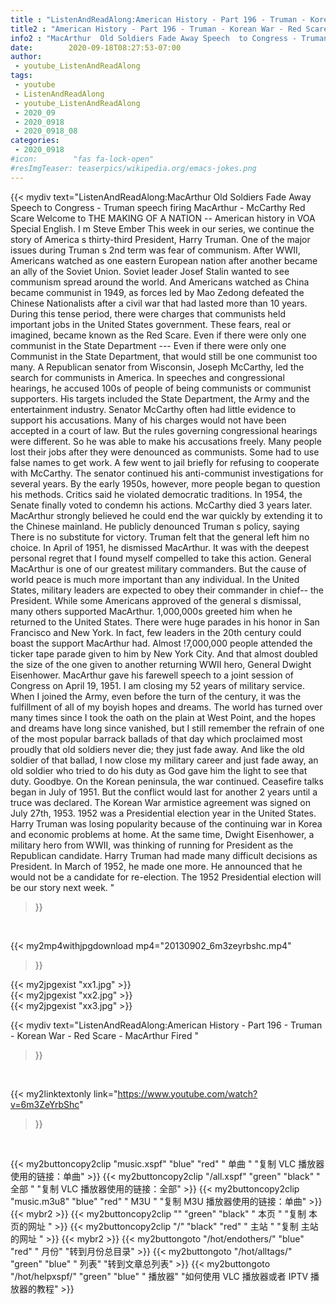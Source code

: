 ```yaml
---
title : "ListenAndReadAlong:American History - Part 196 - Truman - Korean War - Red Scare - MacArthur Fired "
title2 : "American History - Part 196 - Truman - Korean War - Red Scare - MacArthur Fired "
info2 : "MacArthur  Old Soldiers Fade Away Speech  to Congress - Truman speech firing MacArthur - McCarthy Red Scare Welcome to THE MAKING OF A NATION -- American history in VOA Special English. I m Steve Ember  This week in our series, we continue the story of America s thirty-third President, Harry Truman. One of the major issues during Truman s 2nd term was fear of communism. After WWII,  Americans watched as one eastern European nation after another became an ally of the Soviet Union. Soviet leader Josef Stalin wanted to see communism spread around the world. And Americans watched as China became communist in 1949, as forces led by Mao Zedong defeated the Chinese Nationalists after a civil war that had lasted more than 10 years. During this tense period, there were charges that communists held important jobs in the United States government. These fears, real or imagined, became known as the  Red Scare.   Even if there were only one communist in the State Department --- Even if there were only one Communist in the State Department, that would still be one communist too many.  A Republican senator from Wisconsin, Joseph McCarthy, led the search for communists in America. In speeches and congressional hearings, he accused 100s of people of being communists or communist supporters. His targets included the State Department, the Army and the entertainment industry. Senator McCarthy often had little evidence to support his accusations. Many of his charges would not have been accepted in a court of law. But the rules governing congressional hearings were different. So he was able to make his accusations freely. Many people lost their jobs after they were denounced as communists. Some had to use false names to get work. A few went to jail briefly for refusing to cooperate with McCarthy. The senator continued his anti-communist investigations for several years. By the early 1950s, however, more people began to question his methods. Critics said he violated democratic traditions. In 1954, the Senate finally voted to condemn his actions. McCarthy died 3 years later. MacArthur strongly believed he could end the war quickly by extending it to the Chinese mainland. He publicly denounced Truman s policy, saying  There is no substitute for victory.  Truman felt that the general left him no choice. In April of 1951, he dismissed MacArthur.  It was with the deepest personal regret that I found myself compelled to take this action. General MacArthur is one of our greatest military commanders. But the cause of world peace is much more important than any individual.  In the United States, military leaders are expected to obey their commander in chief-- the President. While some Americans approved of the general s dismissal, many others supported MacArthur. 1,000,000s greeted him when he returned to the United States. There were huge parades in his honor in San Francisco and New York. In fact, few leaders in the 20th century could boast the support MacArthur had. Almost !7,000,000 people attended the ticker tape parade given to him by New York City. And that almost doubled the size of the one given to another returning WWII hero, General Dwight Eisenhower. MacArthur gave his farewell speech to a joint session of Congress on April 19, 1951.  I am closing my 52 years of military service. When I joined the Army, even before the turn of the century, it was the fulfillment of all of my boyish hopes and dreams. The world has turned over many times since I took the oath on the plain at West Point, and the hopes and dreams have long since vanished, but I still remember the refrain of one of the most popular barrack ballads of that day which proclaimed most proudly that old soldiers never die; they just fade away. And like the old soldier of that ballad, I now close my military career and just fade away, an old soldier who tried to do his duty as God gave him the light to see that duty. Goodbye.  On the Korean peninsula, the war continued. Ceasefire talks began in July of 1951. But the conflict would last for another 2 years until a truce was declared. The Korean War armistice agreement was signed on July 27th, 1953. 1952 was a Presidential election year in the United States. Harry Truman was losing popularity because of the continuing war in Korea and economic problems at home. At the same time, Dwight Eisenhower, a military hero from WWII,  was thinking of running for President as the Republican candidate. Harry Truman had made many difficult decisions as President. In March of 1952, he made one more. He announced that he would not be a candidate for re-election. The 1952 Presidential election will be our story next week. "
date:        2020-09-18T08:27:53-07:00
author:
 - youtube_ListenAndReadAlong
tags:
 - youtube
 - ListenAndReadAlong
 - youtube_ListenAndReadAlong
 - 2020_09
 - 2020_0918
 - 2020_0918_08
categories:
 - 2020_0918
#icon:        "fas fa-lock-open"
#resImgTeaser: teaserpics/wikipedia.org/emacs-jokes.png
---
```


{{< mydiv text="ListenAndReadAlong:MacArthur  Old Soldiers Fade Away Speech  to Congress - Truman speech firing MacArthur - McCarthy Red Scare Welcome to THE MAKING OF A NATION -- American history in VOA Special English. I m Steve Ember  This week in our series, we continue the story of America s thirty-third President, Harry Truman. One of the major issues during Truman s 2nd term was fear of communism. After WWII,  Americans watched as one eastern European nation after another became an ally of the Soviet Union. Soviet leader Josef Stalin wanted to see communism spread around the world. And Americans watched as China became communist in 1949, as forces led by Mao Zedong defeated the Chinese Nationalists after a civil war that had lasted more than 10 years. During this tense period, there were charges that communists held important jobs in the United States government. These fears, real or imagined, became known as the  Red Scare.   Even if there were only one communist in the State Department --- Even if there were only one Communist in the State Department, that would still be one communist too many.  A Republican senator from Wisconsin, Joseph McCarthy, led the search for communists in America. In speeches and congressional hearings, he accused 100s of people of being communists or communist supporters. His targets included the State Department, the Army and the entertainment industry. Senator McCarthy often had little evidence to support his accusations. Many of his charges would not have been accepted in a court of law. But the rules governing congressional hearings were different. So he was able to make his accusations freely. Many people lost their jobs after they were denounced as communists. Some had to use false names to get work. A few went to jail briefly for refusing to cooperate with McCarthy. The senator continued his anti-communist investigations for several years. By the early 1950s, however, more people began to question his methods. Critics said he violated democratic traditions. In 1954, the Senate finally voted to condemn his actions. McCarthy died 3 years later. MacArthur strongly believed he could end the war quickly by extending it to the Chinese mainland. He publicly denounced Truman s policy, saying  There is no substitute for victory.  Truman felt that the general left him no choice. In April of 1951, he dismissed MacArthur.  It was with the deepest personal regret that I found myself compelled to take this action. General MacArthur is one of our greatest military commanders. But the cause of world peace is much more important than any individual.  In the United States, military leaders are expected to obey their commander in chief-- the President. While some Americans approved of the general s dismissal, many others supported MacArthur. 1,000,000s greeted him when he returned to the United States. There were huge parades in his honor in San Francisco and New York. In fact, few leaders in the 20th century could boast the support MacArthur had. Almost !7,000,000 people attended the ticker tape parade given to him by New York City. And that almost doubled the size of the one given to another returning WWII hero, General Dwight Eisenhower. MacArthur gave his farewell speech to a joint session of Congress on April 19, 1951.  I am closing my 52 years of military service. When I joined the Army, even before the turn of the century, it was the fulfillment of all of my boyish hopes and dreams. The world has turned over many times since I took the oath on the plain at West Point, and the hopes and dreams have long since vanished, but I still remember the refrain of one of the most popular barrack ballads of that day which proclaimed most proudly that old soldiers never die; they just fade away. And like the old soldier of that ballad, I now close my military career and just fade away, an old soldier who tried to do his duty as God gave him the light to see that duty. Goodbye.  On the Korean peninsula, the war continued. Ceasefire talks began in July of 1951. But the conflict would last for another 2 years until a truce was declared. The Korean War armistice agreement was signed on July 27th, 1953. 1952 was a Presidential election year in the United States. Harry Truman was losing popularity because of the continuing war in Korea and economic problems at home. At the same time, Dwight Eisenhower, a military hero from WWII,  was thinking of running for President as the Republican candidate. Harry Truman had made many difficult decisions as President. In March of 1952, he made one more. He announced that he would not be a candidate for re-election. The 1952 Presidential election will be our story next week. "
>}}
<br>


{{< my2mp4withjpgdownload mp4="20130902_6m3zeyrbshc.mp4"
>}}

{{< my2jpgexist "xx1.jpg" >}}<br>
{{< my2jpgexist "xx2.jpg" >}}<br>
{{< my2jpgexist "xx3.jpg" >}}<br>



{{< mydiv text="ListenAndReadAlong:American History - Part 196 - Truman - Korean War - Red Scare - MacArthur Fired "
>}}
<br>

{{< my2linktextonly link="https://www.youtube.com/watch?v=6m3ZeYrbShc"
>}}


<br>

{{< my2buttoncopy2clip "music.xspf"        "blue"   "red"    " 单曲 "  "复制 VLC 播放器使用的链接：单曲" >}} {{< my2buttoncopy2clip "/all.xspf"         "green"  "black"  " 全部 "  "复制 VLC 播放器使用的链接：全部" >}} {{< my2buttoncopy2clip "music.m3u8"        "blue"   "red"    " M3U  "    "复制 M3U 播放器使用的链接：单曲" >}} {{< mybr2 >}} {{< my2buttoncopy2clip ""                  "green"  "black"  " 本页 "    "复制 本页的网址 " >}} {{< my2buttoncopy2clip "/"                 "black"  "red"    " 主站 "    "复制 主站的网址 " >}} {{< mybr2 >}} {{< my2buttongoto      "/hot/endothers/"   "blue"   "red"    " 月份"   "转到月份总目录" >}} {{< my2buttongoto      "/hot/alltags/"     "green"  "blue"   " 列表"   "转到文章总列表" >}} {{< my2buttongoto      "/hot/helpxspf/"    "green"  "blue"   " 播放器" "如何使用 VLC 播放器或者 IPTV 播放器的教程" >}} 
